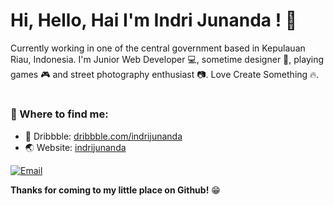 # Hi, Hello, Hai I'm Indri Junanda ! 👋

Currently working in one of the central government based in Kepulauan Riau, Indonesia. I'm Junior Web Developer 💻, sometime designer 🎨, playing games 🎮 and street photography enthusiast 📷. Love Create Something 🔥.

#

### 💬 Where to find me:
- 🏀 Dribbble: <a href="//dribbble.com/indrijunanda">dribbble.com/indrijunanda</a>
- 🌏 Website: <a href="//indrijunanda.gitlab.io">indrijunanda</a>

[![Email](https://img.shields.io/badge/--gmail?label=Email&logo=gmail&style=social)](mailto:ind.junanda@gmail.com)

__Thanks for coming to my little place on Github!__ 😁
